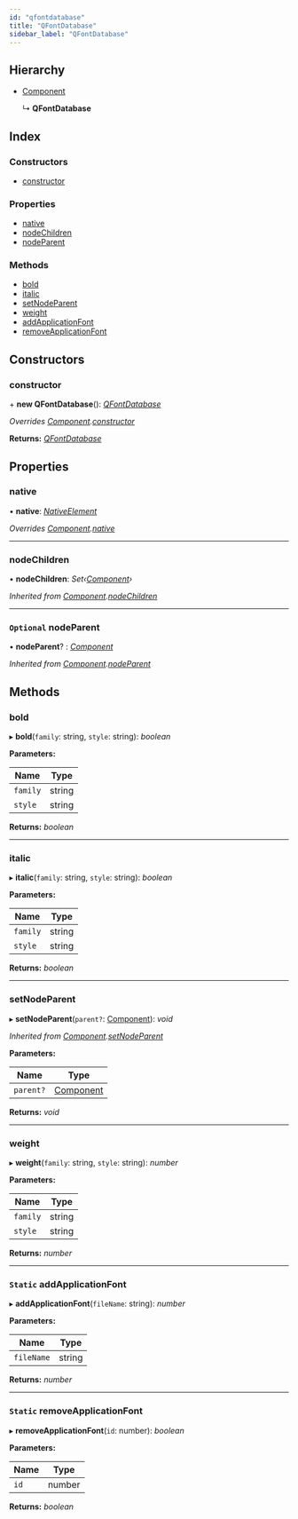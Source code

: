 ```yaml
---
id: "qfontdatabase"
title: "QFontDatabase"
sidebar_label: "QFontDatabase"
---
```


## Hierarchy

* [Component](component.md)

  ↳ **QFontDatabase**

## Index

### Constructors

* [constructor](qfontdatabase.md#constructor)

### Properties

* [native](qfontdatabase.md#native)
* [nodeChildren](qfontdatabase.md#nodechildren)
* [nodeParent](qfontdatabase.md#optional-nodeparent)

### Methods

* [bold](qfontdatabase.md#bold)
* [italic](qfontdatabase.md#italic)
* [setNodeParent](qfontdatabase.md#setnodeparent)
* [weight](qfontdatabase.md#weight)
* [addApplicationFont](qfontdatabase.md#static-addapplicationfont)
* [removeApplicationFont](qfontdatabase.md#static-removeapplicationfont)

## Constructors

###  constructor

\+ **new QFontDatabase**(): *[QFontDatabase](qfontdatabase.md)*

*Overrides [Component](component.md).[constructor](component.md#constructor)*

**Returns:** *[QFontDatabase](qfontdatabase.md)*

## Properties

###  native

• **native**: *[NativeElement](../globals.md#nativeelement)*

*Overrides [Component](component.md).[native](component.md#abstract-native)*

___

###  nodeChildren

• **nodeChildren**: *Set‹[Component](component.md)›*

*Inherited from [Component](component.md).[nodeChildren](component.md#nodechildren)*

___

### `Optional` nodeParent

• **nodeParent**? : *[Component](component.md)*

*Inherited from [Component](component.md).[nodeParent](component.md#optional-nodeparent)*

## Methods

###  bold

▸ **bold**(`family`: string, `style`: string): *boolean*

**Parameters:**

Name | Type |
------ | ------ |
`family` | string |
`style` | string |

**Returns:** *boolean*

___

###  italic

▸ **italic**(`family`: string, `style`: string): *boolean*

**Parameters:**

Name | Type |
------ | ------ |
`family` | string |
`style` | string |

**Returns:** *boolean*

___

###  setNodeParent

▸ **setNodeParent**(`parent?`: [Component](component.md)): *void*

*Inherited from [Component](component.md).[setNodeParent](component.md#setnodeparent)*

**Parameters:**

Name | Type |
------ | ------ |
`parent?` | [Component](component.md) |

**Returns:** *void*

___

###  weight

▸ **weight**(`family`: string, `style`: string): *number*

**Parameters:**

Name | Type |
------ | ------ |
`family` | string |
`style` | string |

**Returns:** *number*

___

### `Static` addApplicationFont

▸ **addApplicationFont**(`fileName`: string): *number*

**Parameters:**

Name | Type |
------ | ------ |
`fileName` | string |

**Returns:** *number*

___

### `Static` removeApplicationFont

▸ **removeApplicationFont**(`id`: number): *boolean*

**Parameters:**

Name | Type |
------ | ------ |
`id` | number |

**Returns:** *boolean*
